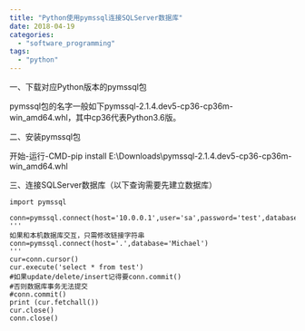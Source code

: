 ```yaml
---
title: "Python使用pymssql连接SQLServer数据库"
date: 2018-04-19
categories: 
  - "software_programming"
tags: 
  - "python"
---
```


一、下载对应Python版本的pymssql包

pymssql包的名字一般如下pymssql-2.1.4.dev5-cp36-cp36m-win\_amd64.whl，其中cp36代表Python3.6版。

二、安装pymssql包

开始-运行-CMD-pip install E:\\Downloads\\pymssql-2.1.4.dev5-cp36-cp36m-win\_amd64.whl

三、连接SQLServer数据库（以下查询需要先建立数据库）

```
import pymssql

conn=pymssql.connect(host='10.0.0.1',user='sa',password='test',database='test')
'''
如果和本机数据库交互，只需修改链接字符串
conn=pymssql.connect(host='.',database='Michael')
'''
cur=conn.cursor()
cur.execute('select * from test')
#如果update/delete/insert记得要conn.commit()
#否则数据库事务无法提交
#conn.commit()
print (cur.fetchall())
cur.close()
conn.close()
```
